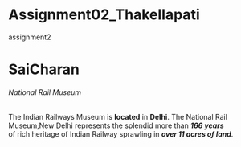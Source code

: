 # Assignment02_Thakellapati
assignment2
# SaiCharan
###### National Rail Museum
The Indian Railways Museum is **located** in **Delhi**.
The National Rail Museum,New Delhi represents the splendid more than ***166 years***<br>of rich heritage of Indian Railway sprawling in ***over 11 acres of land***.
